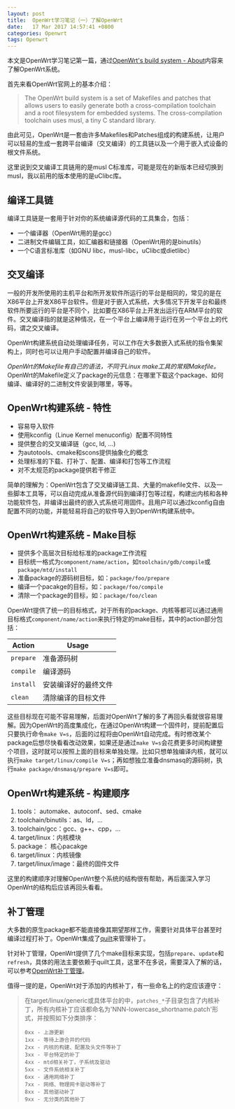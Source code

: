 ```yaml
---
layout: post
title:  OpenWrt学习笔记（一）了解OpenWrt
date:	17 Mar 2017 14:57:41 +0800
categories: Openwrt
tags: Openwrt
---
```


本文是OpenWrt学习笔记第一篇，通过[OpenWrt's build system - About](https://wiki.openwrt.org/about/toolchain)内容来了解OpenWrt系统。

首先来看OpenWrt官网上的基本介绍：

> The OpenWrt build system is a set of Makefiles and patches that allows users to easily generate both a cross-compilation toolchain and a root filesystem for embedded systems. The cross-compilation toolchain uses musl, a tiny C standard library.

由此可见，OpenWrt是一套由许多Makefiles和Patches组成的构建系统，让用户可以轻易的生成一套跨平台编译（交叉编译）的工具链以及一个用于嵌入式设备的根文件系统。

这里说到交叉编译工具链用的是musl C标准库，可能是现在的新版本已经切换到musl，我以前用的版本使用的是uClibc库。

## 编译工具链

编译工具链是一套用于针对你的系统编译源代码的工具集合，包括：

* 一个编译器（OpenWrt用的是gcc）
* 二进制文件编辑工具，如汇编器和链接器（OpenWrt用的是binutils）
* 一个C语言标准库（如GNU libc，musl-libc，uClibc或dietlibc）

## 交叉编译

一般的开发所使用的主机平台和所开发软件所运行的平台是相同的，常见的是在X86平台上开发X86平台软件。但是对于嵌入式系统，大多情况下开发平台和最终软件所要运行的平台是不同个，比如要在X86平台上开发出运行在ARM平台的软件。交叉编译指的就是这种情况，在一个平台上编译用于运行在另一个平台上的代码，谓之交叉编译。

OpenWrt构建系统自动处理编译任务，可以工作在大多数嵌入式系统的指令集架构上，同时也可以让用户手动配置并编译自己的软件。

*OpenWrt的Makefile有自己的语法，不同于Linux make工具的常规Makefile。* OpenWrt的Makefile定义了package的元信息：在哪里下载这个package、如何编译、编译好的二进制文件安装到哪里，等等。

## OpenWrt构建系统 - 特性

* 容易导入软件
* 使用kconfig（Linue Kernel menuconfig）配置不同特性
* 提供整合的交叉编译链（gcc, ld, ...)
* 为autotools、cmake和scons提供抽象化的概念
* 处理标准的下载、打补丁、配置、编译和打包等工作流程
* 对不太规范的package提供若干修正

简单的理解为：OpenWrt包含了交叉编译链工具、大量的makefile文件、以及一些脚本工具等，可以自动完成从准备源代码到编译打包等过程，构建出内核和各种功能软件包，并编译出最终的嵌入式系统可用固件。且用户可以通过kconfig自由配置不同的功能，并能轻易将自己的软件导入到OpenWrt构建系统中。

##  OpenWrt构建系统 - Make目标

* 提供多个高层次目标给标准的package工作流程
* 目标统一格式为`component/name/action`，如`toolchain/gdb/compile`或`package/mtd/install`
* 准备package的源码树目标，如：`package/foo/prepare`
* 编译一个pacakge的目标，如：`package/foo/compile`
* 清除一个package的目标，如：`package/foo/clean`

OpenWrt提供了统一的目标格式，对于所有的package、内核等都可以通过通用目标格式`component/name/action`来执行特定的make目标，其中的action部分包括：

| Action | Usage |
|---------|---------|
| `prepare` | 准备源码树 |
| `compile` |  编译源码 |
| `install` | 安装编译好的最终文件 |
| `clean` | 清除编译的目标文件 |

这些目标现在可能不容易理解，后面对OpenWrt了解的多了再回头看就很容易理解。因为OpenWrt的高度集成化，在通过OpenWrt构建一个固件时，提前配置后只要执行命令`make V=s`，后面的过程将由OpenWrt自动完成。有时修改某个package后想尽快看看改动效果，如果还是通过`make V=s`会花费更多时间构建整个项目，这时就可以按照上面的目标来单独处理。比如只想单独编译内核，就可以执行`make target/linux/compile V=s`；再如想独立准备dnsmasq的源码树，执行`make package/dnsmasq/prepare V=s`即可。

## OpenWrt构建系统 - 构建顺序

1. tools： automake、autoconf、sed、cmake
2. toolchain/binutils：as、ld，...
3. toolchain/gcc：gcc、g++、cpp，...
4. target/linux：内核模块
5. package： 核心pacakge
6. target/linux：内核镜像
7. target/linux/image：最终的固件文件

这里的构建顺序对理解OpenWrt整个系统的结构很有帮助，再后面深入学习OpenWrt的结构后应该再回头看看。

## 补丁管理

大多数的原生package都不能直接像其期望那样工作，需要针对具体平台甚至时编译过程打补丁。OpenWrt集成了[quilt](https://en.wikipedia.org/wiki/Quilt_(software))来管理补丁。

针对补丁管理，OpenWrt提供了几个make目标来实现，包括`prepare`、`update`和`refresh`，具体的用法主要依赖于quilt工具，这里不在多说，需要深入了解的话，可以参考[OpenWrt补丁管理](https://wiki.openwrt.org/doc/devel/patches)。

值得一提的是，OpenWrt对于添加的内核补丁，有一些命名上的约定应该遵守：

> 在target/linux/generic或具体平台的中，`patches_*`子目录包含了内核补丁，所有内核补丁应该都命名为'NNN-lowercase_shortname.patch'形式，并按照如下分类排序：
> 
> ```
> 0xx - 上游更新
> 1xx - 等待上游合并的代码
> 2xx - 内核的构建、配置及头文件等补丁
> 3xx - 平台特定的补丁
> 4xx - mtd相关补丁，子系统及驱动
> 5xx - 文件系统相关补丁
> 6xx - 通用网络补丁
> 7xx - 网络、物理网卡驱动等补丁
> 8xx - 其他驱动补丁
> 9xx - 无分类的其他补丁
> ```

